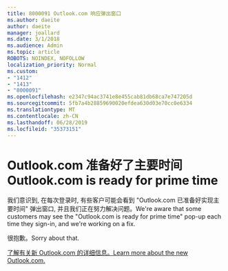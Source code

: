 ```yaml
---
title: 8000091 Outlook.com 响应弹出窗口
ms.author: daeite
author: daeite
manager: joallard
ms.date: 3/1/2018
ms.audience: Admin
ms.topic: article
ROBOTS: NOINDEX, NOFOLLOW
localization_priority: Normal
ms.custom:
- "1412"
- "1413"
- "8000091"
ms.openlocfilehash: e2347c94ac3741e8e455cab81db68ca7e747205d
ms.sourcegitcommit: 5fb7a4b28859690020efdea630d03e70cc0e6334
ms.translationtype: MT
ms.contentlocale: zh-CN
ms.lasthandoff: 06/28/2019
ms.locfileid: "35373151"
---
```

# <a name="outlookcom-is-ready-for-prime-time"></a><span data-ttu-id="ec5aa-102">Outlook.com 准备好了主要时间</span><span class="sxs-lookup"><span data-stu-id="ec5aa-102">Outlook.com is ready for prime time</span></span>

<span data-ttu-id="ec5aa-103">我们意识到, 在每次登录时, 有些客户可能会看到 "Outlook.com 已准备好实现主要时间" 弹出窗口, 并且我们正在努力解决问题。</span><span class="sxs-lookup"><span data-stu-id="ec5aa-103">We're aware that some customers may see the "Outlook.com is ready for prime time" pop-up each time they sign-in, and we're working on a fix.</span></span>

<span data-ttu-id="ec5aa-104">很抱歉。</span><span class="sxs-lookup"><span data-stu-id="ec5aa-104">Sorry about that.</span></span>

[<span data-ttu-id="ec5aa-105">了解有关新 Outlook.com 的详细信息。</span><span class="sxs-lookup"><span data-stu-id="ec5aa-105">Learn more about the new Outlook.com.</span></span>](https://go.microsoft.com/fwlink/p/?linkid=2001300)